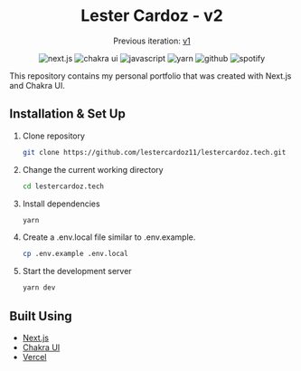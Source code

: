 <h1 align="center">
  Lester Cardoz - v2
</h1>
<p align="center">
  Previous iteration:
  <a href="https://github.com/lestercardoz11/lestercardoz11.github.io" target="_blank">v1</a>
</p>
<p align="center">
  <img alt="next.js" src="https://img.shields.io/badge/next.js-000000?style=for-the-badge&logo=nextdotjs&logoColor=white" />
  <img alt="chakra ui" src="https://img.shields.io/badge/Chakra--UI-319795?style=for-the-badge&logo=chakra-ui&logoColor=white" />
  <img alt="javascript" src="https://img.shields.io/badge/JavaScript-323330?style=for-the-badge&logo=javascript&logoColor=F7DF1E" />
  <img alt="yarn" src="https://img.shields.io/badge/Yarn-2C8EBB?style=for-the-badge&logo=yarn&logoColor=white" />
  <img alt="github" src="https://img.shields.io/badge/GitHub-100000?style=for-the-badge&logo=github&logoColor=white" />
  <img alt="spotify" src="https://img.shields.io/badge/Spotify-1ED760?&style=for-the-badge&logo=spotify&logoColor=white" />
</p>

This repository contains my personal portfolio that was created with Next.js and Chakra UI.

## Installation & Set Up

1. Clone repository

   ```sh
   git clone https://github.com/lestercardoz11/lestercardoz.tech.git
   ```

2. Change the current working directory

   ```sh
   cd lestercardoz.tech
   ```

3. Install dependencies

   ```sh
   yarn
   ```
   
4. Create a .env.local file similar to .env.example.

   ```sh
   cp .env.example .env.local
   ```
   
5. Start the development server

   ```sh
   yarn dev
   ```


## Built Using

- [Next.js](https://nextjs.org/)
- [Chakra UI](https://chakra-ui.com/)
- [Vercel](https://vercel.com)
